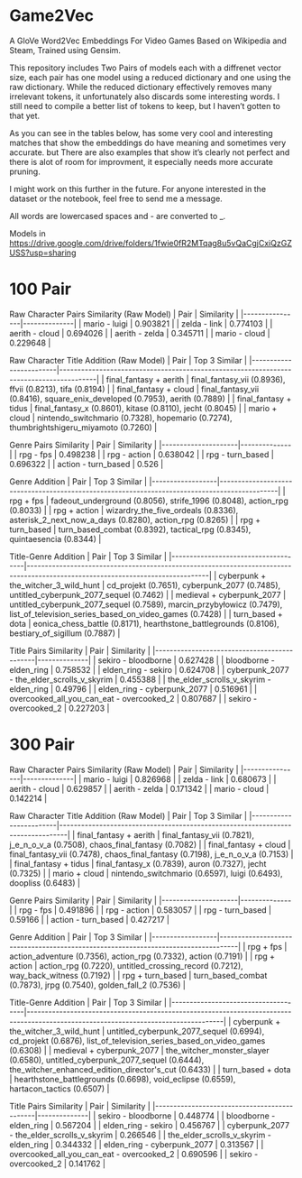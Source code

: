 # Game2Vec
A GloVe Word2Vec Embeddings For Video Games
Based on Wikipedia and Steam, Trained using Gensim.

This repository includes Two Pairs of models each with a diffrenet vector size, each pair has one model using a reduced dictionary and one using the raw dictionary. While the reduced dictionary effectively removes many irrelevant tokens, it unfortunately also discards some interesting words. I still need to compile a better list of tokens to keep, but I haven’t gotten to that yet.

As you can see in the tables below, has some very cool and interesting matches that show the embeddings do have meaning and sometimes very accurate. but There are also examples that show it’s clearly not perfect and there is alot of room for improvment, it especially needs more accurate pruning.

I might work on this further in the future. For anyone interested in the dataset or the notebook, feel free to send me a message.

All words are lowercased spaces and - are converted to _.

Models in https://drive.google.com/drive/folders/1fwie0fR2MTqag8u5vQaCgjCxiQzGZUSS?usp=sharing

# 100 Pair

Raw Character Pairs Similarity (Raw Model)
| Pair           |   Similarity |
|----------------|--------------|
| mario - luigi  |     0.903821 |
| zelda - link   |     0.774103 |
| aerith - cloud |     0.694026 |
| aerith - zelda |     0.345711 |
| mario - cloud  |     0.229648 |

Raw Character Title Addition (Raw Model)
| Pair                   | Top 3 Similar                                                                          |
|------------------------|----------------------------------------------------------------------------------------|
| final_fantasy + aerith | final_fantasy_vii (0.8936), ffvii (0.8213), tifa (0.8194)                              |
| final_fantasy + cloud  | final_fantasy_vii (0.8416), square_enix_developed (0.7953), aerith (0.7889)            |
| final_fantasy + tidus  | final_fantasy_x (0.8601), kitase (0.8110), jecht (0.8045)                              |
| mario + cloud          | nintendo_switchmario (0.7328), hopemario (0.7274), thumbrightshigeru_miyamoto (0.7260) |


Genre Pairs Similarity
| Pair                |   Similarity |
|---------------------|--------------|
| rpg - fps           |     0.498238 |
| rpg - action        |     0.638042 |
| rpg - turn_based    |     0.696322 |
| action - turn_based |     0.526    |

Genre Addition
| Pair             | Top 3 Similar                                                                                |
|------------------|----------------------------------------------------------------------------------------------|
| rpg + fps        | fadeout_underground (0.8056), strife_1996 (0.8048), action_rpg (0.8033)                      |
| rpg + action     | wizardry_the_five_ordeals (0.8336), asterisk_2_next_now_a_days (0.8280), action_rpg (0.8265) |
| rpg + turn_based | turn_based_combat (0.8392), tactical_rpg (0.8345), quintaesencia (0.8344)                    |

Title-Genre Addition
| Pair                                | Top 3 Similar                                                                                                                  |
|-------------------------------------|--------------------------------------------------------------------------------------------------------------------------------|
| cyberpunk + the_witcher_3_wild_hunt | cd_projekt (0.7651), cyberpunk_2077 (0.7485), untitled_cyberpunk_2077_sequel (0.7462)                                          |
| medieval + cyberpunk_2077           | untitled_cyberpunk_2077_sequel (0.7589), marcin_przybyłowicz (0.7479), list_of_television_series_based_on_video_games (0.7428) |
| turn_based + dota                   | eonica_chess_battle (0.8171), hearthstone_battlegrounds (0.8106), bestiary_of_sigillum (0.7887)                                |

Title Pairs Similarity
| Pair                                        |   Similarity |
|---------------------------------------------|--------------|
| sekiro - bloodborne                         |     0.627428 |
| bloodborne - elden_ring                     |     0.758532 |
| elden_ring - sekiro                         |     0.624708 |
| cyberpunk_2077 - the_elder_scrolls_v_skyrim |     0.455388 |
| the_elder_scrolls_v_skyrim - elden_ring     |     0.49796  |
| elden_ring - cyberpunk_2077                 |     0.516961 |
| overcooked_all_you_can_eat - overcooked_2   |     0.807687 |
| sekiro - overcooked_2                       |     0.227203 |




# 300 Pair

Raw Character Pairs Similarity (Raw Model)
| Pair           |   Similarity |
|----------------|--------------|
| mario - luigi  |     0.826968 |
| zelda - link   |     0.680673 |
| aerith - cloud |     0.629857 |
| aerith - zelda |     0.171342 |
| mario - cloud  |     0.142214 |

Raw Character Title Addition (Raw Model)
| Pair                   | Top 3 Similar                                                                  |
|------------------------|--------------------------------------------------------------------------------|
| final_fantasy + aerith | final_fantasy_vii (0.7821), j_e_n_o_v_a (0.7508), chaos_final_fantasy (0.7082) |
| final_fantasy + cloud  | final_fantasy_vii (0.7478), chaos_final_fantasy (0.7198), j_e_n_o_v_a (0.7153) |
| final_fantasy + tidus  | final_fantasy_x (0.7839), auron (0.7327), jecht (0.7325)                       |
| mario + cloud          | nintendo_switchmario (0.6597), luigi (0.6493), doopliss (0.6483)               |

Genre Pairs Similarity
| Pair                |   Similarity |
|---------------------|--------------|
| rpg - fps           |     0.491896 |
| rpg - action        |     0.583057 |
| rpg - turn_based    |     0.59166  |
| action - turn_based |     0.427217 |

Genre Addition
| Pair             | Top 3 Similar                                                                     |
|------------------|-----------------------------------------------------------------------------------|
| rpg + fps        | action_adventure (0.7356), action_rpg (0.7332), action (0.7191)                   |
| rpg + action     | action_rpg (0.7220), untitled_crossing_record (0.7212), way_back_witness (0.7192) |
| rpg + turn_based | turn_based_combat (0.7873), jrpg (0.7540), golden_fall_2 (0.7536)                 |

Title-Genre Addition
| Pair                                | Top 3 Similar                                                                                                                      |
|-------------------------------------|------------------------------------------------------------------------------------------------------------------------------------|
| cyberpunk + the_witcher_3_wild_hunt | untitled_cyberpunk_2077_sequel (0.6994), cd_projekt (0.6876), list_of_television_series_based_on_video_games (0.6308)              |
| medieval + cyberpunk_2077           | the_witcher_monster_slayer (0.6580), untitled_cyberpunk_2077_sequel (0.6444), the_witcher_enhanced_edition_director's_cut (0.6433) |
| turn_based + dota                   | hearthstone_battlegrounds (0.6698), void_eclipse (0.6559), hartacon_tactics (0.6507)                                               |

Title Pairs Similarity
| Pair                                        |   Similarity |
|---------------------------------------------|--------------|
| sekiro - bloodborne                         |     0.448774 |
| bloodborne - elden_ring                     |     0.567204 |
| elden_ring - sekiro                         |     0.456767 |
| cyberpunk_2077 - the_elder_scrolls_v_skyrim |     0.266546 |
| the_elder_scrolls_v_skyrim - elden_ring     |     0.344332 |
| elden_ring - cyberpunk_2077                 |     0.313567 |
| overcooked_all_you_can_eat - overcooked_2   |     0.690596 |
| sekiro - overcooked_2                       |     0.141762 |

